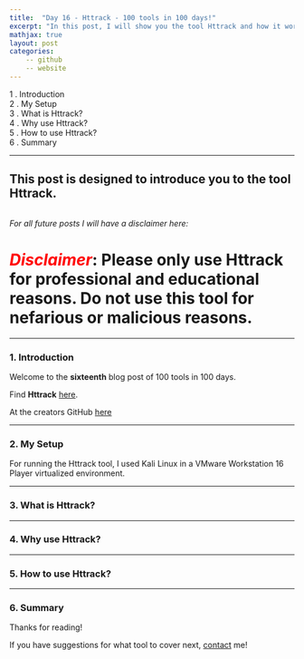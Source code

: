 ```yaml
---
title:  "Day 16 - Httrack - 100 tools in 100 days!"
excerpt: "In this post, I will show you the tool Httrack and how it works."
mathjax: true
layout: post
categories:
    -- github
    -- website
---
```


1 . Introduction
<br>
2 . My Setup
<br>
3 . What is Httrack?
<br>
4 . Why use Httrack?
<br>
5 . How to use Httrack?
<br>
6 . Summary

---

## This post is designed to introduce you to the tool Httrack.

![]()


*For all future posts I will have a disclaimer here:*

# <span style="color:red">***Disclaimer***</span>: **Please only use Httrack for professional and educational reasons. Do not use this tool for nefarious or malicious reasons.**

---

### 1. **Introduction**

Welcome to the **sixteenth** blog post of 100 tools in 100 days.<br> 


Find **Httrack** [here](https://www.httrack.com/page/1/en/index.html).

At the creators GitHub [here](https://github.com/xroche/httrack)

---

### 2. **My Setup**

For running the Httrack tool, I used Kali Linux in a VMware Workstation 16 Player virtualized environment.

---

### 3. **What is Httrack?**



---

### 4. **Why use Httrack?**



---

### 5. **How to use Httrack?**



---

### 6. **Summary**



Thanks for reading!<br>

If you have suggestions for what tool to cover next, [contact](mailto:matthew.o.mccorkle@gmail.com) me!
